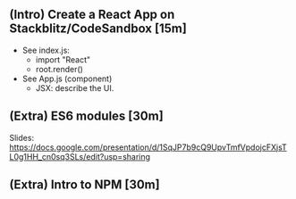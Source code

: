 


## (Intro) Create a React App on Stackblitz/CodeSandbox [15m]

- See index.js:
  - import "React"
  - root.render()
- See App.js (component)
  - JSX: describe the UI.



## (Extra) ES6 modules [30m]

Slides: https://docs.google.com/presentation/d/1SqJP7b9cQ9UpvTmfVpdojcFXjsTL0g1HH_cn0sq3SLs/edit?usp=sharing



## (Extra) Intro to NPM [30m]

  <!--
  @todo: 

  Quick unit about NPM [30m.]
  - intro to npm
  - creating an npm repo
  - installing a package
  - package.json 

  Note: it can be linked to the concepts of ES6 modules
  ex.:
  - students for an initial repo with 2 files
  - explain ES6 modules
  - explain NPM & install one dependency

  -->

  